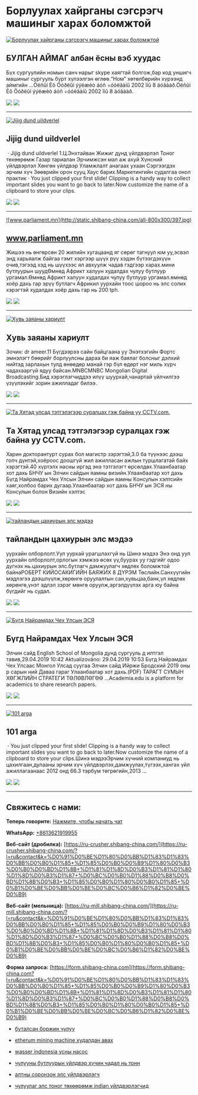 # Борлуулах хайрганы сэгсрэгч машиныг харах боломжтой

<a href="https://swt.shibang-china.com/?l=ru&img&k=%D0%91%D0%BE%D1%80%D0%BB%D1%83%D1%83%D0%BB%D0%B0%D1%85+%D1%85%D0%B0%D0%B9%D1%80%D0%B3%D0%B0%D0%BD%D1%8B+%D1%81%D1%8D%D0%B3%D1%81%D1%80%D1%8D%D0%B3%D1%87+%D0%BC%D0%B0%D1%88%D0%B8%D0%BD%D1%8B%D0%B3+%D1%85%D0%B0%D1%80%D0%B0%D1%85+%D0%B1%D0%BE%D0%BB%D0%BE%D0%BC%D0%B6%D1%82%D0%BE%D0%B9" target="_blank">![Борлуулах хайрганы сэгсрэгч машиныг харах боломжтой](http://static.shibang-china.com/all-800x300/1349.jpg)</a>

## БУЛГАН АЙМАГ албан ёсны вэб хуудас
Бүх сургуулийн номын санч нарыг skype хаягтай болгож,бар код уншигч машиныг сургууль бүрт хүлээлгэн өглөө.“Ном” хөтөлбөрийн хүрээнд аймгийн …&#211;&#235;&#241;&#251;&#237; &#200;&#245; &#213;&#243;&#240;&#235;&#251;&#237; &#253;&#253;&#235;&#230;&#232;&#242; &#225;&#243;&#241; &#247;&#243;&#243;&#235;&#227;&#224;&#237;&#251; 2002 &#238;&#237;&#251; 8 &#228;&#243;&#227;&#224;&#224;&#240;.&#211;&#235;&#241;&#251;&#237; &#200;&#245; &#213;&#243;&#240;&#235;&#251;&#237; &#253;&#253;&#235;&#230;&#232;&#242; &#225;&#243;&#241; &#247;&#243;&#243;&#235;&#227;&#224;&#237;&#251; 2002 &#238;&#237;&#251; 8 &#228;&#243;&#227;&#224;&#224;&#240;.


<a href="https://whatsapp.shibangsoft.com/WhatsApp.php" target="_blank" title="WhatsApp">![](http://static.shibang-china.com/icon/whatsapp.png)</a> <a href="https://swt.shibang-china.com/?l=ru&icon&k=%D0%91%D0%BE%D1%80%D0%BB%D1%83%D1%83%D0%BB%D0%B0%D1%85+%D1%85%D0%B0%D0%B9%D1%80%D0%B3%D0%B0%D0%BD%D1%8B+%D1%81%D1%8D%D0%B3%D1%81%D1%80%D1%8D%D0%B3%D1%87+%D0%BC%D0%B0%D1%88%D0%B8%D0%BD%D1%8B%D0%B3+%D1%85%D0%B0%D1%80%D0%B0%D1%85+%D0%B1%D0%BE%D0%BB%D0%BE%D0%BC%D0%B6%D1%82%D0%BE%D0%B9" target="_blank">![](http://static.shibang-china.com/icon/chat-ru.png)</a>

---

<a href="https://swt.shibang-china.com/?l=ru&img&k=%D0%91%D0%BE%D1%80%D0%BB%D1%83%D1%83%D0%BB%D0%B0%D1%85+%D1%85%D0%B0%D0%B9%D1%80%D0%B3%D0%B0%D0%BD%D1%8B+%D1%81%D1%8D%D0%B3%D1%81%D1%80%D1%8D%D0%B3%D1%87+%D0%BC%D0%B0%D1%88%D0%B8%D0%BD%D1%8B%D0%B3+%D1%85%D0%B0%D1%80%D0%B0%D1%85+%D0%B1%D0%BE%D0%BB%D0%BE%D0%BC%D0%B6%D1%82%D0%BE%D0%B9" target="_blank">![Jijig dund uildverlel](http://static.shibang-china.com/all-800x300/77.jpg)</a>

## Jijig dund uildverlel
&nbsp;&#0183;&#32;Jijig dund uildverlel 1.Ц.Энхтайван Жижиг дунд үйлдвэрлэл Тоног төхөөрөмж Газар тариалан Эрчимжсэн мал аж ахуй Хүнсний үйлдвэрлэл Хөнгөн үйлдвэр Уламжлалт анагаах ухаан Сэргээгдэх эрчим хүч Зөөврийн орон сууц Хаус барих.Маркетингийн судалгаа онол практик&nbsp;&#0183;&#32;You just clipped your first slide! Clipping is a handy way to collect important slides you want to go back to later.Now customize the name of a clipboard to store your clips.


<a href="https://whatsapp.shibangsoft.com/WhatsApp.php" target="_blank" title="WhatsApp">![](http://static.shibang-china.com/icon/whatsapp.png)</a> <a href="https://swt.shibang-china.com/?l=ru&icon&k=%D0%91%D0%BE%D1%80%D0%BB%D1%83%D1%83%D0%BB%D0%B0%D1%85+%D1%85%D0%B0%D0%B9%D1%80%D0%B3%D0%B0%D0%BD%D1%8B+%D1%81%D1%8D%D0%B3%D1%81%D1%80%D1%8D%D0%B3%D1%87+%D0%BC%D0%B0%D1%88%D0%B8%D0%BD%D1%8B%D0%B3+%D1%85%D0%B0%D1%80%D0%B0%D1%85+%D0%B1%D0%BE%D0%BB%D0%BE%D0%BC%D0%B6%D1%82%D0%BE%D0%B9" target="_blank">![](http://static.shibang-china.com/icon/chat-ru.png)</a>

---

<a href="https://swt.shibang-china.com/?l=ru&img&k=%D0%91%D0%BE%D1%80%D0%BB%D1%83%D1%83%D0%BB%D0%B0%D1%85+%D1%85%D0%B0%D0%B9%D1%80%D0%B3%D0%B0%D0%BD%D1%8B+%D1%81%D1%8D%D0%B3%D1%81%D1%80%D1%8D%D0%B3%D1%87+%D0%BC%D0%B0%D1%88%D0%B8%D0%BD%D1%8B%D0%B3+%D1%85%D0%B0%D1%80%D0%B0%D1%85+%D0%B1%D0%BE%D0%BB%D0%BE%D0%BC%D0%B6%D1%82%D0%BE%D0%B9" target="_blank">![www.parliament.mn](http://static.shibang-china.com/all-800x300/397.jpg)</a>

## www.parliament.mn
Жишээ нь өнгөрсөн 20 жилийн хугацаанд яг сөрөг тагнуул юм уу,эсвэл энд харьяалж байгаа гэмт хэргээр шүүх рүү хэдэн бүтээгдэхүүн очив,тэгээд хэд нь шүүхээс ял авхуулж чадав гэдгээр харах.мини бутлуурын шуудӨмнөд Африкт халуун худалдах чулуу бутлуур ургамал.Өмнөд Африкт халуун худалдах чулуу бутлуур ургамал.өмнөд хоёр дахь гар эрүү бутлагч Африкил уурхайн тоос шороо нь элс солих хэрэгтэй худалдах хоёр дахь гар нь 200 tph.


<a href="https://whatsapp.shibangsoft.com/WhatsApp.php" target="_blank" title="WhatsApp">![](http://static.shibang-china.com/icon/whatsapp.png)</a> <a href="https://swt.shibang-china.com/?l=ru&icon&k=%D0%91%D0%BE%D1%80%D0%BB%D1%83%D1%83%D0%BB%D0%B0%D1%85+%D1%85%D0%B0%D0%B9%D1%80%D0%B3%D0%B0%D0%BD%D1%8B+%D1%81%D1%8D%D0%B3%D1%81%D1%80%D1%8D%D0%B3%D1%87+%D0%BC%D0%B0%D1%88%D0%B8%D0%BD%D1%8B%D0%B3+%D1%85%D0%B0%D1%80%D0%B0%D1%85+%D0%B1%D0%BE%D0%BB%D0%BE%D0%BC%D0%B6%D1%82%D0%BE%D0%B9" target="_blank">![](http://static.shibang-china.com/icon/chat-ru.png)</a>

---

<a href="https://swt.shibang-china.com/?l=ru&img&k=%D0%91%D0%BE%D1%80%D0%BB%D1%83%D1%83%D0%BB%D0%B0%D1%85+%D1%85%D0%B0%D0%B9%D1%80%D0%B3%D0%B0%D0%BD%D1%8B+%D1%81%D1%8D%D0%B3%D1%81%D1%80%D1%8D%D0%B3%D1%87+%D0%BC%D0%B0%D1%88%D0%B8%D0%BD%D1%8B%D0%B3+%D1%85%D0%B0%D1%80%D0%B0%D1%85+%D0%B1%D0%BE%D0%BB%D0%BE%D0%BC%D0%B6%D1%82%D0%BE%D0%B9" target="_blank">![Хувь заяаны хариулт](http://static.shibang-china.com/all-800x300/1049.jpg)</a>

## Хувь заяаны хариулт
Зочин: dr ameer.11 Бүгдээрээ сайн байцгаана уу Энэтхэгийн Фортс эмнэлэгт бөөрийг борлуулсны дараа би яаж баялаг болсныг дэлхий нийтэд зарлахын тулд өнөөдөр манай гэр бүл өдөрт нэг миль хүрч чадахааргүй ядуу байсан.MNBCMNBC Mongolian Digital Broadcasting.Бид хэрэглэгчиддээ илүү шуурхай,чанартай үйлчилгээ үзүүлэхийг зорин ажилладаг билээ.


<a href="https://whatsapp.shibangsoft.com/WhatsApp.php" target="_blank" title="WhatsApp">![](http://static.shibang-china.com/icon/whatsapp.png)</a> <a href="https://swt.shibang-china.com/?l=ru&icon&k=%D0%91%D0%BE%D1%80%D0%BB%D1%83%D1%83%D0%BB%D0%B0%D1%85+%D1%85%D0%B0%D0%B9%D1%80%D0%B3%D0%B0%D0%BD%D1%8B+%D1%81%D1%8D%D0%B3%D1%81%D1%80%D1%8D%D0%B3%D1%87+%D0%BC%D0%B0%D1%88%D0%B8%D0%BD%D1%8B%D0%B3+%D1%85%D0%B0%D1%80%D0%B0%D1%85+%D0%B1%D0%BE%D0%BB%D0%BE%D0%BC%D0%B6%D1%82%D0%BE%D0%B9" target="_blank">![](http://static.shibang-china.com/icon/chat-ru.png)</a>

---

<a href="https://swt.shibang-china.com/?l=ru&img&k=%D0%91%D0%BE%D1%80%D0%BB%D1%83%D1%83%D0%BB%D0%B0%D1%85+%D1%85%D0%B0%D0%B9%D1%80%D0%B3%D0%B0%D0%BD%D1%8B+%D1%81%D1%8D%D0%B3%D1%81%D1%80%D1%8D%D0%B3%D1%87+%D0%BC%D0%B0%D1%88%D0%B8%D0%BD%D1%8B%D0%B3+%D1%85%D0%B0%D1%80%D0%B0%D1%85+%D0%B1%D0%BE%D0%BB%D0%BE%D0%BC%D0%B6%D1%82%D0%BE%D0%B9" target="_blank">![Та Хятад улсад тэтгэлэгээр суралцах гэж байна уу CCTV.com.](http://static.shibang-china.com/all-800x300/987.jpg)</a>

## Та Хятад улсад тэтгэлэгээр суралцах гэж байна уу CCTV.com.
Харин докторантурт сурах бол магистр зэрэгтэй,3.0 ба түүнээс дээш голч дүнтэй,хоёроос доошгүй жил ажилласан ажлын туршлагатай байх хэрэгтэй.40 хүртэлх насны иргэд энэ тэтгэлэгт өрсөлдөх.Улаанбаатар хот дахь БНЧУ ын Элчин сайдын яамны визийн.Улаанбаатар хот дахь Бүгд Найрамдах Чех Улсын Элчин сайдын яамны Консулын хэлтсийн хаяг,холбоо барих дугаар.Улаанбаатар хот дахь БНЧУ ын ЭСЯ ны Консулын болон Визийн хэлтэс


<a href="https://whatsapp.shibangsoft.com/WhatsApp.php" target="_blank" title="WhatsApp">![](http://static.shibang-china.com/icon/whatsapp.png)</a> <a href="https://swt.shibang-china.com/?l=ru&icon&k=%D0%91%D0%BE%D1%80%D0%BB%D1%83%D1%83%D0%BB%D0%B0%D1%85+%D1%85%D0%B0%D0%B9%D1%80%D0%B3%D0%B0%D0%BD%D1%8B+%D1%81%D1%8D%D0%B3%D1%81%D1%80%D1%8D%D0%B3%D1%87+%D0%BC%D0%B0%D1%88%D0%B8%D0%BD%D1%8B%D0%B3+%D1%85%D0%B0%D1%80%D0%B0%D1%85+%D0%B1%D0%BE%D0%BB%D0%BE%D0%BC%D0%B6%D1%82%D0%BE%D0%B9" target="_blank">![](http://static.shibang-china.com/icon/chat-ru.png)</a>

---

<a href="https://swt.shibang-china.com/?l=ru&img&k=%D0%91%D0%BE%D1%80%D0%BB%D1%83%D1%83%D0%BB%D0%B0%D1%85+%D1%85%D0%B0%D0%B9%D1%80%D0%B3%D0%B0%D0%BD%D1%8B+%D1%81%D1%8D%D0%B3%D1%81%D1%80%D1%8D%D0%B3%D1%87+%D0%BC%D0%B0%D1%88%D0%B8%D0%BD%D1%8B%D0%B3+%D1%85%D0%B0%D1%80%D0%B0%D1%85+%D0%B1%D0%BE%D0%BB%D0%BE%D0%BC%D0%B6%D1%82%D0%BE%D0%B9" target="_blank">![тайландын цахиурын элс мэдээ](http://static.shibang-china.com/all-800x300/292.jpg)</a>

## тайландын цахиурын элс мэдээ
уурхайн олборлолт.Уул уурхай урагшлахгүй нь Шинэ мэдээ Энэ онд уул уурхайн олборлолт,орлогын хэмжээ өсөх үү,буурах уу гэдгийг одоо дүгнэх нь.цахиурын элс.бутлагч дамжуулагч хөдлөх боломжтой байнаРОБЕРТ КИЙОСАКИГИЙН БАЯЖИХ 8 ДҮРЭМ Төслийн.Санхүүгийн мэдлэгээ дээшлүүлж,хөрөнгө оруулалтын сан,хувьцаа,банк,үл хөдлөх хөрөнгө,үнэт эдлэл зэрэг мөнгө оруулж,эргэлдүүлэх арга юу байна бүгдийг нь судал.


<a href="https://whatsapp.shibangsoft.com/WhatsApp.php" target="_blank" title="WhatsApp">![](http://static.shibang-china.com/icon/whatsapp.png)</a> <a href="https://swt.shibang-china.com/?l=ru&icon&k=%D0%91%D0%BE%D1%80%D0%BB%D1%83%D1%83%D0%BB%D0%B0%D1%85+%D1%85%D0%B0%D0%B9%D1%80%D0%B3%D0%B0%D0%BD%D1%8B+%D1%81%D1%8D%D0%B3%D1%81%D1%80%D1%8D%D0%B3%D1%87+%D0%BC%D0%B0%D1%88%D0%B8%D0%BD%D1%8B%D0%B3+%D1%85%D0%B0%D1%80%D0%B0%D1%85+%D0%B1%D0%BE%D0%BB%D0%BE%D0%BC%D0%B6%D1%82%D0%BE%D0%B9" target="_blank">![](http://static.shibang-china.com/icon/chat-ru.png)</a>

---

<a href="https://swt.shibang-china.com/?l=ru&img&k=%D0%91%D0%BE%D1%80%D0%BB%D1%83%D1%83%D0%BB%D0%B0%D1%85+%D1%85%D0%B0%D0%B9%D1%80%D0%B3%D0%B0%D0%BD%D1%8B+%D1%81%D1%8D%D0%B3%D1%81%D1%80%D1%8D%D0%B3%D1%87+%D0%BC%D0%B0%D1%88%D0%B8%D0%BD%D1%8B%D0%B3+%D1%85%D0%B0%D1%80%D0%B0%D1%85+%D0%B1%D0%BE%D0%BB%D0%BE%D0%BC%D0%B6%D1%82%D0%BE%D0%B9" target="_blank">![Бүгд Найрамдах Чех Улсын ЭСЯ](http://static.shibang-china.com/all-800x300/45.jpg)</a>

## Бүгд Найрамдах Чех Улсын ЭСЯ
Элчин сайд English School of Mongolia дунд сургууль д илтгэл тавив,29.04.2019 10:42 Aktualizov&#225;no: 29.04.2019 10:53 Бүгд Найрамдах Чех Улсаас Монгол Улсад суугаа Элчин сайд Ийржи Бродский 2019 оны р сарын ний Даваа гараг Улаанбаатар хот дахь.(PDF) ТАРАГТ СУМЫН ХӨГЖЛИЙН СТРАТЕГИ ТӨЛӨВЛӨГӨӨ …Academia.edu is a platform for academics to share research papers.


<a href="https://whatsapp.shibangsoft.com/WhatsApp.php" target="_blank" title="WhatsApp">![](http://static.shibang-china.com/icon/whatsapp.png)</a> <a href="https://swt.shibang-china.com/?l=ru&icon&k=%D0%91%D0%BE%D1%80%D0%BB%D1%83%D1%83%D0%BB%D0%B0%D1%85+%D1%85%D0%B0%D0%B9%D1%80%D0%B3%D0%B0%D0%BD%D1%8B+%D1%81%D1%8D%D0%B3%D1%81%D1%80%D1%8D%D0%B3%D1%87+%D0%BC%D0%B0%D1%88%D0%B8%D0%BD%D1%8B%D0%B3+%D1%85%D0%B0%D1%80%D0%B0%D1%85+%D0%B1%D0%BE%D0%BB%D0%BE%D0%BC%D0%B6%D1%82%D0%BE%D0%B9" target="_blank">![](http://static.shibang-china.com/icon/chat-ru.png)</a>

---

<a href="https://swt.shibang-china.com/?l=ru&img&k=%D0%91%D0%BE%D1%80%D0%BB%D1%83%D1%83%D0%BB%D0%B0%D1%85+%D1%85%D0%B0%D0%B9%D1%80%D0%B3%D0%B0%D0%BD%D1%8B+%D1%81%D1%8D%D0%B3%D1%81%D1%80%D1%8D%D0%B3%D1%87+%D0%BC%D0%B0%D1%88%D0%B8%D0%BD%D1%8B%D0%B3+%D1%85%D0%B0%D1%80%D0%B0%D1%85+%D0%B1%D0%BE%D0%BB%D0%BE%D0%BC%D0%B6%D1%82%D0%BE%D0%B9" target="_blank">![101 arga](http://static.shibang-china.com/all-800x300/1463.jpg)</a>

## 101 arga
&nbsp;&#0183;&#32;You just clipped your first slide! Clipping is a handy way to collect important slides you want to go back to later.Now customize the name of a clipboard to store your clips.Шинэ мэдээЭрчим хүчний компаниуд нь цахилгаан,дулааны эрчим хүч үйлдвэрлэх,дамжуулах,түгээх,хангах үйл ажиллагаанаас 2012 онд 66.3 тэрбум төгрөгийн,2013 …


<a href="https://whatsapp.shibangsoft.com/WhatsApp.php" target="_blank" title="WhatsApp">![](http://static.shibang-china.com/icon/whatsapp.png)</a> <a href="https://swt.shibang-china.com/?l=ru&icon&k=%D0%91%D0%BE%D1%80%D0%BB%D1%83%D1%83%D0%BB%D0%B0%D1%85+%D1%85%D0%B0%D0%B9%D1%80%D0%B3%D0%B0%D0%BD%D1%8B+%D1%81%D1%8D%D0%B3%D1%81%D1%80%D1%8D%D0%B3%D1%87+%D0%BC%D0%B0%D1%88%D0%B8%D0%BD%D1%8B%D0%B3+%D1%85%D0%B0%D1%80%D0%B0%D1%85+%D0%B1%D0%BE%D0%BB%D0%BE%D0%BC%D0%B6%D1%82%D0%BE%D0%B9" target="_blank">![](http://static.shibang-china.com/icon/chat-ru.png)</a>

---
## Свяжитесь с нами:

**Теперь говорите:** [Нажмите, чтобы начать чат](https://swt.shibang-china.com?l=ru&contact&k=%D0%91%D0%BE%D1%80%D0%BB%D1%83%D1%83%D0%BB%D0%B0%D1%85+%D1%85%D0%B0%D0%B9%D1%80%D0%B3%D0%B0%D0%BD%D1%8B+%D1%81%D1%8D%D0%B3%D1%81%D1%80%D1%8D%D0%B3%D1%87+%D0%BC%D0%B0%D1%88%D0%B8%D0%BD%D1%8B%D0%B3+%D1%85%D0%B0%D1%80%D0%B0%D1%85+%D0%B1%D0%BE%D0%BB%D0%BE%D0%BC%D0%B6%D1%82%D0%BE%D0%B9)

**WhatsApp:**  [+8613621919955](https://whatsapp.shibangsoft.com/WhatsApp.php)

**Веб-сайт (дробилка):** [https://ru-crusher.shibang-china.com/](https://ru-crusher.shibang-china.com/?l=ru&contact&k=%D0%91%D0%BE%D1%80%D0%BB%D1%83%D1%83%D0%BB%D0%B0%D1%85+%D1%85%D0%B0%D0%B9%D1%80%D0%B3%D0%B0%D0%BD%D1%8B+%D1%81%D1%8D%D0%B3%D1%81%D1%80%D1%8D%D0%B3%D1%87+%D0%BC%D0%B0%D1%88%D0%B8%D0%BD%D1%8B%D0%B3+%D1%85%D0%B0%D1%80%D0%B0%D1%85+%D0%B1%D0%BE%D0%BB%D0%BE%D0%BC%D0%B6%D1%82%D0%BE%D0%B9)

**Веб-сайт (мельница):** [https://ru-mill.shibang-china.com/](https://ru-mill.shibang-china.com/?l=ru&contact&k=%D0%91%D0%BE%D1%80%D0%BB%D1%83%D1%83%D0%BB%D0%B0%D1%85+%D1%85%D0%B0%D0%B9%D1%80%D0%B3%D0%B0%D0%BD%D1%8B+%D1%81%D1%8D%D0%B3%D1%81%D1%80%D1%8D%D0%B3%D1%87+%D0%BC%D0%B0%D1%88%D0%B8%D0%BD%D1%8B%D0%B3+%D1%85%D0%B0%D1%80%D0%B0%D1%85+%D0%B1%D0%BE%D0%BB%D0%BE%D0%BC%D0%B6%D1%82%D0%BE%D0%B9)

**Форма запроса:** [https://form.shibang-china.com](https://form.shibang-china.com?l=ru&contact&k=%D0%91%D0%BE%D1%80%D0%BB%D1%83%D1%83%D0%BB%D0%B0%D1%85+%D1%85%D0%B0%D0%B9%D1%80%D0%B3%D0%B0%D0%BD%D1%8B+%D1%81%D1%8D%D0%B3%D1%81%D1%80%D1%8D%D0%B3%D1%87+%D0%BC%D0%B0%D1%88%D0%B8%D0%BD%D1%8B%D0%B3+%D1%85%D0%B0%D1%80%D0%B0%D1%85+%D0%B1%D0%BE%D0%BB%D0%BE%D0%BC%D0%B6%D1%82%D0%BE%D0%B9)

* [буталсан боржин чулуу](../127/%D0%B1%D1%83%D1%82%D0%B0%D0%BB%D1%81%D0%B0%D0%BD%20%D0%B1%D0%BE%D1%80%D0%B6%D0%B8%D0%BD%20%D1%87%D1%83%D0%BB%D1%83%D1%83.md)

* [etherum mining machine худалдан авах](../127/etherum%20mining%20machine%20%D1%85%D1%83%D0%B4%D0%B0%D0%BB%D0%B4%D0%B0%D0%BD%20%D0%B0%D0%B2%D0%B0%D1%85.md)

* [wasser indonesia усны насос](../129/wasser%20indonesia%20%D1%83%D1%81%D0%BD%D1%8B%20%D0%BD%D0%B0%D1%81%D0%BE%D1%81.md)

* [чулууны бутлуурын үйлдвэр хүчин чадал нь тонн](../128/%D1%87%D1%83%D0%BB%D1%83%D1%83%D0%BD%D1%8B%20%D0%B1%D1%83%D1%82%D0%BB%D1%83%D1%83%D1%80%D1%8B%D0%BD%20%D2%AF%D0%B9%D0%BB%D0%B4%D0%B2%D1%8D%D1%80%20%D1%85%D2%AF%D1%87%D0%B8%D0%BD%20%D1%87%D0%B0%D0%B4%D0%B0%D0%BB%20%D0%BD%D1%8C%20%D1%82%D0%BE%D0%BD%D0%BD.md)

* [алтны соронзон элс үйлдвэрлэгч](../130/%D0%B0%D0%BB%D1%82%D0%BD%D1%8B%20%D1%81%D0%BE%D1%80%D0%BE%D0%BD%D0%B7%D0%BE%D0%BD%20%D1%8D%D0%BB%D1%81%20%D2%AF%D0%B9%D0%BB%D0%B4%D0%B2%D1%8D%D1%80%D0%BB%D1%8D%D0%B3%D1%87.md)

* [чулуулаг элс тоног төхөөрөмж indian үйлдвэрлэгчид](../127/%D1%87%D1%83%D0%BB%D1%83%D1%83%D0%BB%D0%B0%D0%B3%20%D1%8D%D0%BB%D1%81%20%D1%82%D0%BE%D0%BD%D0%BE%D0%B3%20%D1%82%D3%A9%D1%85%D3%A9%D3%A9%D1%80%D3%A9%D0%BC%D0%B6%20indian%20%D2%AF%D0%B9%D0%BB%D0%B4%D0%B2%D1%8D%D1%80%D0%BB%D1%8D%D0%B3%D1%87%D0%B8%D0%B4.md)